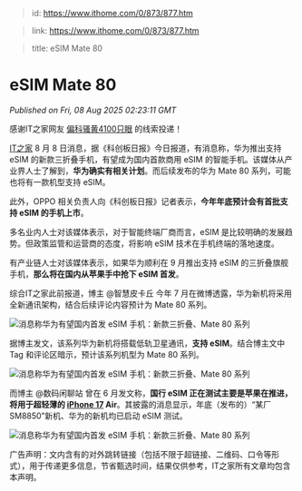 > id: https://www.ithome.com/0/873/877.htm

> link: https://www.ithome.com/0/873/877.htm

> title: eSIM Mate 80

# eSIM Mate 80
_Published on Fri, 08 Aug 2025 02:23:11 GMT_

感谢IT之家网友 [偏科骚黄4100只眼](https://m.ithome.com/html/app/open.html?url=ithome%3A%2F%2Fuserpage%3Fid%3D1310370) 的线索投递！

[IT之家](https://www.ithome.com/) 8 月 8 日消息，据《科创板日报》今日报道，有消息称，华为推出支持 eSIM 的新款三折叠手机，有望成为国内首款商用 eSIM 的智能手机。该媒体从产业界人士了解到，**华为确实有相关计划**。而后续发布的华为 Mate 80 系列，可能也将有一款机型支持 eSIM。

此外，OPPO 相关负责人向《科创板日报》记者表示，**今年年底预计会有首批支持 eSIM 的手机上市**。

多名业内人士对该媒体表示，对于智能终端厂商而言，eSIM 是比较明确的发展趋势。但政策监管和运营商的态度，将影响 eSIM 技术在手机终端的落地速度。

有产业链人士对该媒体表示，如果华为顺利在 9 月推出支持 eSIM 的三折叠旗舰手机，**那么将在国内从苹果手中抢下 eSIM 首发**。

综合IT之家此前报道，博主 @智慧皮卡丘 今年 7 月在微博透露，华为新机将采用全新通讯架构，结合后续评论内容预计为 Mate 80 系列。

![](https://img.ithome.com/newsuploadfiles/2025/7/86033964-c3c3-4b54-8558-70f81f37e3d5.jpg?x-bce-process=image/format,f_auto "消息称华为有望国内首发 eSIM 手机：新款三折叠、Mate 80 系列")

据博主发文，该系列华为新机将搭载低轨卫星通讯，**支持 eSIM**。结合博主文中 Tag 和评论区暗示，预计该系列机型为 Mate 80 系列。

![](https://img.ithome.com/newsuploadfiles/2025/8/3f464e3d-87ef-421e-9549-6062151b8877.jpg?x-bce-process=image/format,f_auto "消息称华为有望国内首发 eSIM 手机：新款三折叠、Mate 80 系列")

而博主 @数码闲聊站 曾在 6 月发文称，**国行 eSIM 正在测试主要是苹果在推进，将用于超轻薄的 [iPhone 17](https://iphone.ithome.com/) Air**。其披露的消息显示，年底（发布的）“某厂 SM8850”新机、华为的新机均已启动 eSIM 测试。

![](https://img.ithome.com/newsuploadfiles/2025/6/4785097b-f289-41df-a96c-b3f66f58b691.jpg?x-bce-process=image/format,f_auto "消息称华为有望国内首发 eSIM 手机：新款三折叠、Mate 80 系列")

广告声明：文内含有的对外跳转链接（包括不限于超链接、二维码、口令等形式），用于传递更多信息，节省甄选时间，结果仅供参考，IT之家所有文章均包含本声明。
